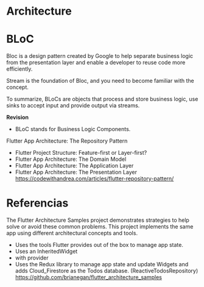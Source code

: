 # Architecture

# BLoC

Bloc is a design pattern created by Google to help separate business logic from the presentation layer and enable a developer to reuse code more efficiently.

Stream is the foundation of Bloc, and you need to become familiar with the concept.

To summarize, BLoCs are objects that process and store business logic, use sinks to accept input and provide output via streams.



**Revision**
- BLoC stands for Business Logic Components. 

Flutter App Architecture: The Repository Pattern
- Flutter Project Structure: Feature-first or Layer-first?
- Flutter App Architecture: The Domain Model
- Flutter App Architecture: The Application Layer
- Flutter App Architecture: The Presentation Layer
https://codewithandrea.com/articles/flutter-repository-pattern/


# Referencias

The Flutter Architecture Samples project demonstrates strategies to help solve or avoid these common problems. This project implements the same app using different architectural concepts and tools.
- Uses the tools Flutter provides out of the box to manage app state.
- Uses an InheritedWidget
- with provider 
- Uses the Redux library to manage app state and update Widgets and adds Cloud_Firestore as the Todos database. (ReactiveTodosRepository)
https://github.com/brianegan/flutter_architecture_samples